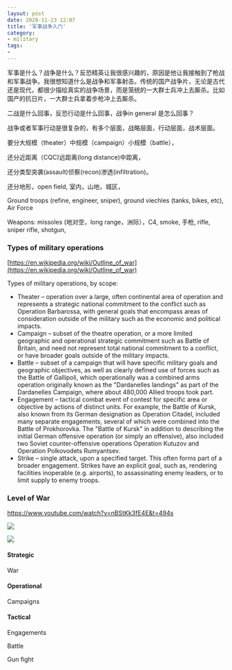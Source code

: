 ```yaml
---
layout: post
date: 2020-11-23 12:07
title: '军事战争入门'
category:
- military
tags:
- 
---
```

军事是什么？战争是什么？反恐精英让我很感兴趣的，原因是他让我接触到了枪战和军事战争。我很想知道什么是战争和军事射击。传统的国产战争片，无论是古代还是现代，都很少描绘真实的战争场景，而是笼统的一大群士兵冲上去厮杀。比如国产的抗日片，一大群士兵拿着步枪冲上去厮杀。

二战是什么回事，反恐行动是什么回事，战争in general 是怎么回事？

战争或者军事行动是很复杂的，有多个层面，战略层面，行动层面，战术层面。

要分大规模（theater）中规模（campaign）小规模（battle），

还分近距离（CQC)远距离(long distance)中距离，

还分类型突袭(assault)侦察(recon)渗透(infiltration)。

还分地形，open field, 室内，山地，城区，

Ground troops (refine, engineer, sniper), ground viechles (tanks, bikes, etc), Air Force

Weapons: missoles (地对空，long range，洲际），C4, smoke, 手枪, rifle, sniper rifle, shotgun,





### Types of military operations

[https://en.wikipedia.org/wiki/Outline_of_war](https://en.wikipedia.org/wiki/Outline_of_war)



Types of military operations, by scope:

- Theater – operation over a large, often continental area of operation and represents a strategic national commitment to the conflict such as Operation Barbarossa, with general goals that encompass areas of consideration outside of the military such as the economic and political impacts.
- Campaign – subset of the theatre operation, or a more limited geographic and operational strategic commitment such as Battle of Britain, and need not represent total national commitment to a conflict, or have broader goals outside of the military impacts.
- Battle – subset of a campaign that will have specific military goals and geographic objectives, as well as clearly defined use of forces such as the Battle of Gallipoli, which operationally was a combined arms operation originally known as the "Dardanelles landings" as part of the Dardanelles Campaign, where about 480,000 Allied troops took part.
- Engagement – tactical combat event of contest for specific area or objective by actions of distinct units. For example, the Battle of Kursk, also known from its German designation as Operation Citadel, included many separate engagements, several of which were combined into the Battle of Prokhorovka. The "Battle of Kursk" in addition to describing the initial German offensive operation (or simply an offensive), also included two Soviet counter-offensive operations Operation Kutuzov and Operation Polkovodets Rumyantsev.
- Strike – single attack, upon a specified target. This often forms part of a broader engagement. Strikes have an explicit goal, such as, rendering facilities inoperable (e.g. airports), to assassinating enemy leaders, or to limit supply to enemy troops.





### Level of War

https://www.youtube.com/watch?v=nBStKk3fE4E&t=494s

![](https://i.imgur.com/p9xzDut.png)

![](https://i.imgur.com/FiTNTvc.png)



#### Strategic

War

#### Operational

Campaigns

#### Tactical

Engagements



Battle

Gun fight